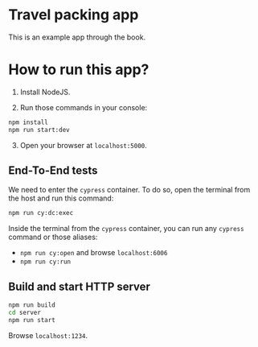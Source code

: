 # Travel packing app

This is an example app through the book.

# How to run this app?

1. Install NodeJS.

2. Run those commands in your console:

```bash
npm install
npm run start:dev
```

3. Open your browser at `localhost:5000`.

## End-To-End tests

We need to enter the `cypress` container.
To do so, open the terminal from the host and run this command:

```bash
npm run cy:dc:exec
```

Inside the terminal from the `cypress` container, you can run any `cypress` command or those aliases:

- `npm run cy:open` and browse `localhost:6006`
- `npm run cy:run`

## Build and start HTTP server

```bash
npm run build
cd server
npm run start
```

Browse `localhost:1234`.
